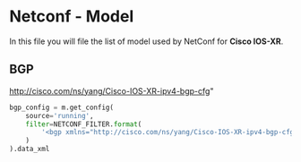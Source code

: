 # Netconf - Model

In this file you will file the list of model used by NetConf for **Cisco IOS-XR**.

## BGP

http://cisco.com/ns/yang/Cisco-IOS-XR-ipv4-bgp-cfg"

```python
bgp_config = m.get_config(
    source='running',
    filter=NETCONF_FILTER.format(
        '<bgp xmlns="http://cisco.com/ns/yang/Cisco-IOS-XR-ipv4-bgp-cfg"/>'
    )
).data_xml
```